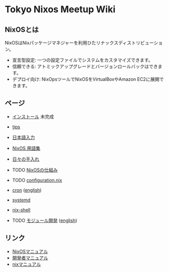 # Tokyo Nixos Meetup Wiki

## NixOSとは

NixOSはNixパッケージマネジャーを利用ひたリナックスディストリビューション。

- 宣言型設定: 一つの設定ファイルでシステムをカスタマイズできます。
- 信頼できる: アトミックアップグレードとバージョンロールバックはできます。
- デプロイ向け: NixOpsツールでNixOSをVirtualBoxやAmazon EC2に展開できます。 

## ページ

- [インストール](pages/install.md) 未完成
- [tips](pages/tips.md)
- [日本語入力](pages/japanese-input.md)
- [NixOS 用語集](pages/terminology.md)
- [日々の手入れ](pages/using-nixos.md)
- TODO [NixOSの仕組み](pages/internals.md)
- TODO [configuration.nix](pages/configuration.nix.md)

- [cron](pages/cron.md) ([english](pages/cron.en.md))
- [systemd](pages/systemd.md)
- [nix-shell](pages/nix-shell.md)
- TODO [モジュール開発](pages/module-dev.md) ([english](pages/module-dev.en.md))

## リンク

- [NixOSマニュアル](https://nixos.org/nixos/manual/)
- [開発者マニュアル](https://nixos.org/nixpkgs/manual/)
- [nixマニュアル](http://nixos.org/nix/manual/)
